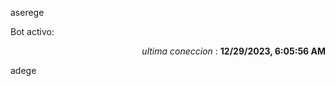 aserege

<p>Bot activo: </p>
<p align="right"><i>ultima coneccion</i> : <b>12/29/2023, 6:05:56 AM</b></p>

 adege
